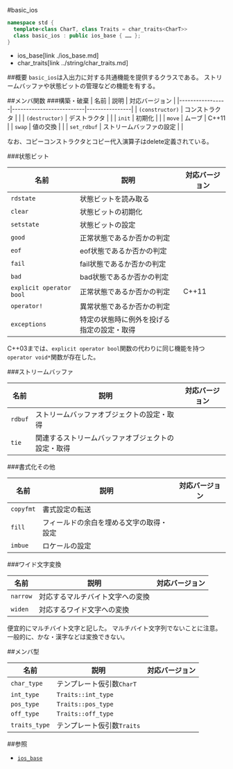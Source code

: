 #basic_ios
```cpp
namespace std {
  template<class CharT, class Traits = char_traits<CharT>>
  class basic_ios : public ios_base { …… };
}
```
* ios_base[link ./ios_base.md]
* char_traits[link ../string/char_traits.md]

##概要
`basic_ios`は入出力に対する共通機能を提供するクラスである。
ストリームバッファや状態ビットの管理などの機能を有する。

##メンバ関数
###構築・破棄
| 名前            | 説明                     | 対応バージョン |
|-----------------|--------------------------|----------------|
| `(constructor)` | コンストラクタ           |                |
| `(destructor)`  | デストラクタ             |                |
| `init`          | 初期化                   |                |
| `move`          | ムーブ                   | C++11          |
| `swap`          | 値の交換                 |                |
| `set_rdbuf`     | ストリームバッファの設定 |                |

なお、コピーコンストラクタとコピー代入演算子はdelete定義されている。

###状態ビット

| 名前                     | 説明                                       | 対応バージョン |
|--------------------------|--------------------------------------------|----------------|
| `rdstate`                | 状態ビットを読み取る                       |                |
| `clear`                  | 状態ビットの初期化                         |                |
| `setstate`               | 状態ビットの設定                           |                |
| `good`                   | 正常状態であるか否かの判定                 |                |
| `eof`                    | eof状態であるか否かの判定                  |                |
| `fail`                   | fail状態であるか否かの判定                 |                |
| `bad`                    | bad状態であるか否かの判定                  |                |
| `explicit operator bool` | 正常状態であるか否かの判定                 | C++11          |
| `operator!`              | 異常状態であるか否かの判定                 |                |
| `exceptions`             | 特定の状態時に例外を投げる指定の設定・取得 |                |

C++03までは、`explicit operator bool`関数の代わりに同じ機能を持つ`operator void*`関数が存在した。

###ストリームバッファ

| 名前    | 説明                                               | 対応バージョン |
|---------|----------------------------------------------------|----------------|
| `rdbuf` | ストリームバッファオブジェクトの設定・取得         |                |
| `tie`   | 関連するストリームバッファオブジェクトの設定・取得 |                |

###書式化その他

| 名前      | 説明                                     | 対応バージョン |
|-----------|------------------------------------------|----------------|
| `copyfmt` | 書式設定の転送                           |                |
| `fill`    | フィールドの余白を埋める文字の取得・設定 |                |
| `imbue`   | ロケールの設定                           |                |

###ワイド文字変換

| 名前     | 説明                             | 対応バージョン |
|----------|----------------------------------|----------------|
| `narrow` | 対応するマルチバイト文字への変換 |                |
| `widen`  | 対応するワイド文字への変換       |                |

便宜的にマルチバイト文字と記した。
マルチバイト文字列でないことに注意。
一般的に、かな・漢字などは変換できない。

##メンバ型

| 名前          | 説明                       | 対応バージョン |
|---------------|----------------------------|----------------|
| `char_type`   | テンプレート仮引数`CharT`  |                |
| `int_type`    | `Traits::int_type`         |                |
| `pos_type`    | `Traits::pos_type`         |                |
| `off_type`    | `Traits::off_type`         |                |
| `traits_type` | テンプレート仮引数`Traits` |                |

##参照
- [`ios_base`](./ios_base.md)
